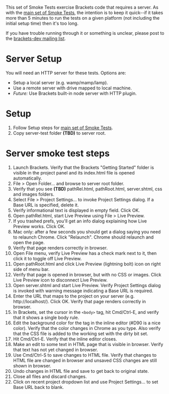 This set of Smoke Tests exercise Brackets code that requires a server. As with the [main set of Smoke Tests](Brackets-Smoke-Tests), the intention is to keep it quick--if it takes more than 5 minutes to run the tests on a given platform (not including the initial setup time) then it's too long.

If you have trouble running through it or something is unclear, please post to the [brackets-dev mailing list](http://groups.google.com/group/brackets-dev).

Server Setup
============
You will need an HTTP server for these tests. Options are:
* Setup a local server (e.g. wamp/mamp/lamp).
* Use a remote server with drive mapped to local machine.
* _Future:_ Use Brackets built-in node server with HTTP plugin.

Setup
=====

1. Follow Setup steps for [main set of Smoke Tests](Brackets-Smoke-Tests).
2. Copy server-test folder **(TBD)** to server root.

Server smoke test steps
=======================

1. Launch Brackets. Verify that the Brackets "Getting Started" folder is visible in the project panel and its index.html file is opened automatically.
2. File > Open Folder... and browse to server root folder.
3. Verify that you see **(TBD)** pathRel.html, pathRoot.html, server.shtml, css and images folders.
4. Select File > Project Settings... to invoke Project Settings dialog. If a Base URL is specified, delete it.
5. Verify informational text is displayed in empty field. Click OK.
6. Open pathRel.html, start Live Preview using File > Live Preview.
7. If you trashed prefs, you'll get an info dialog explaining how Live Preview works. Click OK.
8. Mac only: after a few seconds you should get a dialog saying you need to relaunch Chrome. Click "Relaunch". Chrome should relaunch and open the page.
9. Verify that page renders correctly in browser.
10. Open File menu, verify Live Preview has a check mark next to it, then click it to toggle off Live Preview.
11. Open pathRoot.html and click Live Preview (lightning bolt) icon on right side of menu bar.
12. Verify that page is opened in browser, but with no CSS or images. Click Live Preview icon to disconnect Live Preview.
13. Open server.shtml and start Live Preview. Verify Project Settings dialog is invoked with warning message indicating a Base URL is required.
14. Enter the URL that maps to the project on your server (e.g. http://localhost/). Click OK. Verify that page renders correctly in browser.
15. In Brackets, set the cursor in the `<body>` tag, hit Cmd/Ctrl-E, and verify that it shows a single body rule.
16. Edit the background color for the <body> tag in the inline editor (#D90 is a nice color). Verify that the color changes in Chrome as you type. Also verify that the CSS file is added to the working set with the dirty bit set.
17. Hit Cmd/Ctrl-E. Verify that the inline editor closes.
18. Make an edit to some text in HTML page that is visible in browser. Verify that text has not yet changed in browser.
19. Use Cmd/Ctrl-S to save changes to HTML file. Verify that changes to HTML file are changed in browser and unsaved CSS changes are still shown in browser.
20. Undo changes in HTML file and save to get back to original state.
21. Close all files and discard changes.
22. Click on recent project dropdown list and use Project Settings... to set Base URL back to blank.

